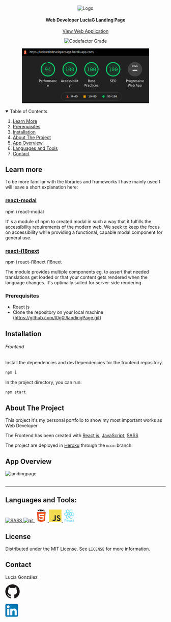<!-- PROJECT LOGO -->
<br />
<p align="center">
    <img height="200" src="/public/profile.ico" alt="Logo" >

<h4 align="center">Web Developer LuciaG Landing Page</h4>

  <p align="center">
    <a href="https://luciawebdeveloperpage.herokuapp.com/">View Web Application</a>
  </p>
    <p align="center">
<img src="https://www.codefactor.io/repository/github/l0g0l/landingpage/badge" alt="Codefactor Grade">
</p>

<p align="center">
<img src="/public/accesibilidadlanding.png" alt="Accesibility Rate" width="400"></p>
</p>

<!-- TABLE OF CONTENTS -->
<details open="open">
  <summary>Table of Contents</summary>
  <ol>
    <li><a href="#learn-more">Learn More</a></li>
  <li><a  href="#prerequisites">Prerequisites</a></li>
    <li>
      <a href="#installation">Installation</a>
    </li>
    <li>
      <a href="#about-the-project">About The Project</a>
    </li>
    <li>
      <a href="#app-overview">App Overview</a>
    </li>
    <li><a href="#languages-and-tools">Languages and Tools</a></li>
    <li><a href="#contact">Contact</a></li>
  </ol>
</details>

## Learn more

To be more familiar with the libraries and frameworks I have mainly used I will leave a short explanation here:

### [react-modal](https://www.npmjs.com/package/react-modal)

npm i react-modal

It' s a module of npm to created modal in such a way that it fulfills the accessibility requirements of the modern web. We seek to keep the focus on accessibility while providing a functional, capable modal component for general use.

### [react-i18next](https://react.i18next.com/)

npm i react-i18next  i18next

The module provides multiple components eg. to assert that needed translations get loaded or that your content gets rendered when the language changes. It's optimally suited for server-side rendering

### Prerequisites

- [React js](https://es.reactjs.org/)
- Clone the repository on your local machine (https://github.com/l0g0l/landingPage.git)

## Installation

###### Frontend

Install the dependencies and devDependencies for the frontend repository.

```sh
npm i
```

In the project directory, you can run:

```sh
npm start
```

<!-- ABOUT THE PROJECT -->

## About The Project

This project it's my personal portfolio to show my most important works as Web Developer

The Frontend has been created with [React js](https://es.reactjs.org/), [JavaScript](https://developer.mozilla.org/es/docs/Web/JavaScript), [SASS](https://sass-lang.com/)

The project are deployed in [Heroku](https://id.heroku.com/) through the `main` branch.

<!-- USAGE -->

## App Overview

<img src="/public/landing.gif" alt="landingpage" >

<br>
<br>

---

<!-- ACKNOWLEDGEMENTS -->

## Languages and Tools:

<p align="left">
       <a href="https://sass-lang.com/" target="_blank"> 
        <img src="https://sass-lang.com/assets/img/logos/logo-b6e1ef6e.svg" alt="SASS" width="40" height="40"/>
    </a> 
     <a href="https://git-scm.com/" target="_blank">
        <img src="https://www.vectorlogo.zone/logos/git-scm/git-scm-icon.svg" alt="git" width="40" height="40"/>
    </a>
    <a href="https://www.w3.org/html/" target="_blank">
        <img src="https://raw.githubusercontent.com/devicons/devicon/master/icons/html5/html5-original-wordmark.svg" alt="html5" width="40" height="40"/>
    </a>
    <a href="https://developer.mozilla.org/en-US/docs/Web/JavaScript" target="_blank">
        <img src="https://raw.githubusercontent.com/devicons/devicon/master/icons/javascript/javascript-original.svg" alt="javascript" width="40" height="40"/>
    </a>
     <a href="https://reactjs.org/" target="_blank">
        <img src="https://raw.githubusercontent.com/devicons/devicon/master/icons/react/react-original-wordmark.svg" alt="react" width="40" height="40"/>
    </a>
 </p>

<!-- LICENSE -->

## License

Distributed under the MIT License. See `LICENSE` for more information.

<!-- CONTACT -->

## Contact

Lucía González

[<img src="https://github.com/l0g0l/hackathonmwc/raw/main/src/images/GitHub.png" width=45px heigth=45px>](https://github.com/l0g0l)

[<img src="https://github.com/l0g0l/hackathonmwc/raw/main/src/images/linkedin.png" width=40px heigth=40px>](https://www.linkedin.com/in/luciagonzalezlara)
